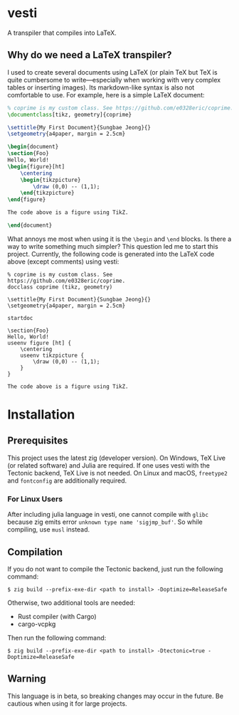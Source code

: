 # vesti

A transpiler that compiles into LaTeX.

## Why do we need a LaTeX transpiler?

I used to create several documents using LaTeX (or plain TeX but TeX is quite
cumbersome to write—especially when working with very complex tables or
inserting images). Its markdown-like syntax is also not comfortable to use. For
example, here is a simple LaTeX document:

```tex
% coprime is my custom class. See https://github.com/e0328eric/coprime.
\documentclass[tikz, geometry]{coprime}

\settitle{My First Document}{Sungbae Jeong}{}
\setgeometry{a4paper, margin = 2.5cm}

\begin{document}
\section{Foo}
Hello, World!
\begin{figure}[ht]
    \centering
    \begin{tikzpicture}
        \draw (0,0) -- (1,1);
    \end{tikzpicture}
\end{figure}

The code above is a figure using TikZ.

\end{document}
```

What annoys me most when using it is the `\begin` and `\end` blocks. Is there a way to write something much simpler? This question led me to start this project. Currently, the following code is generated into the LaTeX code above (except comments) using vesti:

```
% coprime is my custom class. See https://github.com/e0328eric/coprime.
docclass coprime (tikz, geometry)

\settitle{My First Document}{Sungbae Jeong}{}
\setgeometry{a4paper, margin = 2.5cm}

startdoc

\section{Foo}
Hello, World!
useenv figure [ht] {
    \centering
    useenv tikzpicture {
        \draw (0,0) -- (1,1);
    }
}

The code above is a figure using TikZ.
```

# Installation

## Prerequisites
This project uses the latest zig (developer version).
On Windows, TeX Live (or related software) and Julia are required. If one uses vesti with the Tectonic backend, TeX Live is not needed.
On Linux and macOS, `freetype2` and `fontconfig` are additionally required.

### For Linux Users
After including julia language in vesti, one cannot compile with `glibc` because
zig emits error `unknown type name 'sigjmp_buf'`. So while compiling, use `musl`
instead.

## Compilation
If you do not want to compile the Tectonic backend, just run the following command:

```console
$ zig build --prefix-exe-dir <path to install> -Doptimize=ReleaseSafe
```

Otherwise, two additional tools are needed:
- Rust compiler (with Cargo)
- cargo-vcpkg

Then run the following command:

```console
$ zig build --prefix-exe-dir <path to install> -Dtectonic=true -Doptimize=ReleaseSafe
```

## Warning
This language is in beta, so breaking changes may occur in the future. Be cautious when using it for large projects.

